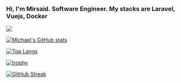 ### Hi, I'm Mirsaid. Software Engineer. My stacks are Laravel, Vuejs, Docker

![](https://github-profile-summary-cards.vercel.app/api/cards/profile-details?username=mirikakhmedov&theme=vue)

[![Michael's GitHub stats](https://github-readme-stats.vercel.app/api?username=itsmirik)](https://github.com/mirikakhmedov/github-readme-stats)

[![Top Langs](https://github-readme-stats.vercel.app/api/top-langs/?username=itsmirik&layout=compact)](https://github.com/anuraghazra/github-readme-stats)

[![trophy](https://github-profile-trophy.vercel.app/?username=itsmirik)](https://github.com/ryo-ma/github-profile-trophy)

[![GitHub Streak](https://github-readme-streak-stats.herokuapp.com/?user=itsmirik)](https://git.io/streak-stats)

